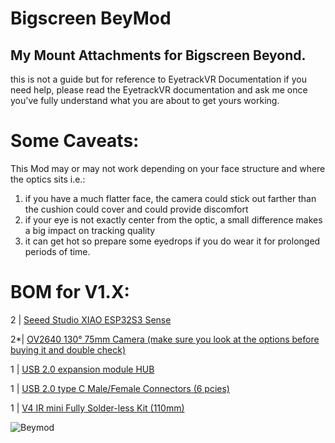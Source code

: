 # Bigscreen BeyMod
## My Mount Attachments for Bigscreen Beyond.
this is not a guide but for reference to EyetrackVR Documentation if you need help, please read the EyetrackVR documentation and ask me once you've fully understand what you are about to get yours working.
# Some Caveats:
 This Mod may or may not work depending on your face structure and where the optics sits
i.e.: 
1. if you have a much flatter face, the camera could stick out farther than the cushion could cover and could provide discomfort
2. if your eye is not exactly center from the optic, a small difference makes a big impact on tracking quality
3. it can get hot so prepare some eyedrops if you do wear it for prolonged periods of time.

# BOM for V1.X:

2 | [Seeed Studio XIAO ESP32S3 Sense](https://www.google.com/url?q=https://www.seeedstudio.com/XIAO-ESP32S3-Sense-p-5639.html&sa=D&source=editors&ust=1704644943665084&usg=AOvVaw1fs6H2pfn6c_YyGU16gUws)

2*| [OV2640 130° 75mm Camera (make sure you look at the options before buying it and double check)](https://www.aliexpress.us/item/3256802853835121.html?spm=a2g0o.order_list.order_list_main.5.93641802NNWnBh&gatewayAdapt=glo2usa)

1 | [USB 2.0 expansion module HUB](https://www.aliexpress.us/item/3256804070458646.html?spm=a2g0o.order_list.order_list_main.53.93641802NNWnBh&gatewayAdapt=glo2usa)

1 | [USB 2.0 type C Male/Female Connectors (6 pcies)](https://www.aliexpress.us/item/3256805148260244.html?spm=a2g0o.order_list.order_list_main.48.93641802NNWnBh&gatewayAdapt=glo2usa)

1 | [V4 IR mini Fully Solder-less Kit (110mm)](https://store.eyetrackvr.dev/products/v4-mini-fully-solderless-kit)

![Beymod](https://github.com/Lenrul/beymod/assets/132875948/4e8de1f1-ce59-4dc0-aeb3-0c7e77f5652a)
